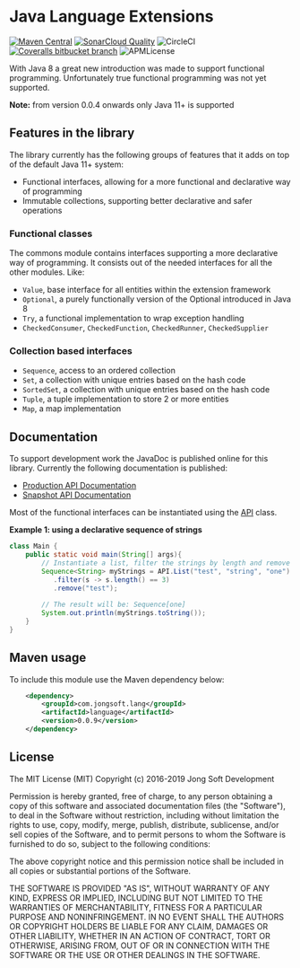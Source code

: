 # Java Language Extensions

[![Maven Central](https://img.shields.io/maven-central/v/com.jongsoft.lang/language.svg?color=green&style=flat-square)](https://search.maven.org/artifact/com.jongsoft.lang/language/)
[![SonarCloud Quality](https://sonarcloud.io/api/project_badges/measure?project=com.jongsoft.lang%3Alanguage&metric=alert_status&?style=flat-square)](https://sonarcloud.io/dashboard?id=com.jongsoft.lang%3Alanguage)
![CircleCI](https://img.shields.io/circleci/project/bitbucket/jongsoftdev/language-extension/master.svg?style=flat-square)
[![Coveralls bitbucket branch](https://img.shields.io/coveralls/bitbucket/jongsoftdev/language-extension/master.svg?style=flat-square)](https://coveralls.io/bitbucket/jongsoftdev/language-extension?branch=master)
![APMLicense](https://img.shields.io/apm/l/vim-mode.svg?style=flat-square)

With Java 8 a great new introduction was made to support functional programming. Unfortunately true functional programming was not
yet supported.

**Note:** from version 0.0.4 onwards only Java 11+ is supported

## Features in the library
The library currently has the following groups of features that it adds on top of the default Java 11+ system:

* Functional interfaces, allowing for a more functional and declarative way of programming
* Immutable collections, supporting better declarative and safer operations

### Functional classes
The commons module contains interfaces supporting a more declarative way of programming. It consists out of the needed interfaces
for all the other modules. Like:

* `Value`, base interface for all entities within the extension framework
* `Optional`, a purely functionally version of the Optional introduced in Java 8
* `Try`, a functional implementation to wrap exception handling
* `CheckedConsumer`, `CheckedFunction`, `CheckedRunner`, `CheckedSupplier`

### Collection based interfaces
* `Sequence`, access to an ordered collection
* `Set`, a collection with unique entries based on the hash code
* `SortedSet`, a collection with unique entries based on the hash code
* `Tuple`, a tuple implementation to store 2 or more entities
* `Map`, a map implementation

## Documentation
To support development work the JavaDoc is published online for this library. Currently the following documentation is
published:
    
* [Production API Documentation](https://jdocstorage.z6.web.core.windows.net/java/language/com.jongsoft.lang/module-summary.html)
* [Snapshot API Documentation](https://jdocstorage.z6.web.core.windows.net/java/language/snapshot/index.html)

Most of the functional interfaces can be instantiated using the [API](https://jdocstorage.z6.web.core.windows.net/java/language/com.jongsoft.lang/com/jongsoft/lang/API.html)
class.

**Example 1: using a declarative sequence of strings**
```java
class Main {
    public static void main(String[] args){
        // Instantiate a list, filter the strings by length and remove one
        Sequence<String> myStrings = API.List("test", "string", "one")
           .filter(s -> s.length() == 3)
           .remove("test");
        
        // The result will be: Sequence[one] 
        System.out.println(myStrings.toString());
    }
}
``` 

## Maven usage
To include this module use the Maven dependency below:

```xml
    <dependency>
        <groupId>com.jongsoft.lang</groupId>
        <artifactId>language</artifactId>
        <version>0.0.9</version>
    </dependency>
```

## License
The MIT License (MIT)
Copyright (c) 2016-2019 Jong Soft Development

Permission is hereby granted, free of charge, to any person obtaining a copy of this software and associated documentation
files (the "Software"), to deal in the Software without restriction, including without limitation the rights to use,
 copy, modify, merge, publish, distribute, sublicense, and/or sell copies of the Software, and to permit persons
  to whom the Software is furnished to do so, subject to the following conditions:

The above copyright notice and this permission notice shall be included in all copies or substantial portions of the Software.

THE SOFTWARE IS PROVIDED "AS IS", WITHOUT WARRANTY OF ANY KIND, EXPRESS OR IMPLIED, INCLUDING BUT NOT LIMITED TO THE
WARRANTIES OF MERCHANTABILITY, FITNESS FOR A PARTICULAR PURPOSE AND NONINFRINGEMENT. IN NO EVENT SHALL THE AUTHORS OR
COPYRIGHT HOLDERS BE LIABLE FOR ANY CLAIM, DAMAGES OR OTHER LIABILITY, WHETHER IN AN ACTION OF CONTRACT, TORT OR
OTHERWISE, ARISING FROM, OUT OF OR IN CONNECTION WITH THE SOFTWARE OR THE USE OR OTHER DEALINGS IN THE SOFTWARE.
